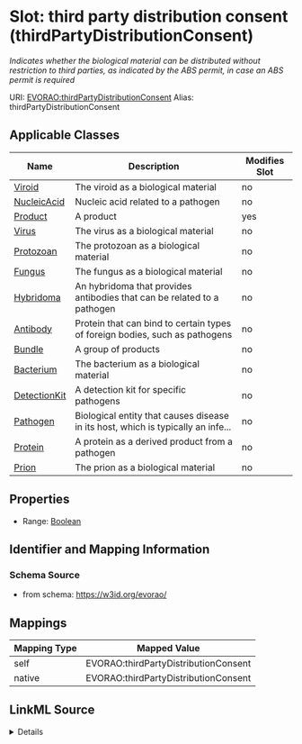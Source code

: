 

# Slot: third party distribution consent (thirdPartyDistributionConsent) 


_Indicates whether the biological material can be distributed without restriction to third parties, as indicated by the ABS permit, in case an ABS permit is required_





URI: [EVORAO:thirdPartyDistributionConsent](https://w3id.org/evorao/thirdPartyDistributionConsent)
Alias: thirdPartyDistributionConsent

<!-- no inheritance hierarchy -->





## Applicable Classes

| Name | Description | Modifies Slot |
| --- | --- | --- |
| [Viroid](Viroid.md) | The viroid as a biological material |  no  |
| [NucleicAcid](NucleicAcid.md) | Nucleic acid related to a pathogen |  no  |
| [Product](Product.md) | A product |  yes  |
| [Virus](Virus.md) | The virus as a biological material |  no  |
| [Protozoan](Protozoan.md) | The protozoan as a biological material |  no  |
| [Fungus](Fungus.md) | The fungus as a biological material |  no  |
| [Hybridoma](Hybridoma.md) | An hybridoma that provides antibodies that can be related to a pathogen |  no  |
| [Antibody](Antibody.md) | Protein that can bind to certain types of foreign bodies, such as pathogens |  no  |
| [Bundle](Bundle.md) | A group of products |  no  |
| [Bacterium](Bacterium.md) | The bacterium as a biological material |  no  |
| [DetectionKit](DetectionKit.md) | A detection kit for specific pathogens |  no  |
| [Pathogen](Pathogen.md) | Biological entity that causes disease in its host, which is typically an infe... |  no  |
| [Protein](Protein.md) | A protein as a derived product from a pathogen |  no  |
| [Prion](Prion.md) | The prion as a biological material |  no  |







## Properties

* Range: [Boolean](Boolean.md)





## Identifier and Mapping Information







### Schema Source


* from schema: https://w3id.org/evorao/




## Mappings

| Mapping Type | Mapped Value |
| ---  | ---  |
| self | EVORAO:thirdPartyDistributionConsent |
| native | EVORAO:thirdPartyDistributionConsent |




## LinkML Source

<details>
```yaml
name: thirdPartyDistributionConsent
description: Indicates whether the biological material can be distributed without
  restriction to third parties, as indicated by the ABS permit, in case an ABS permit
  is required
title: third party distribution consent
from_schema: https://w3id.org/evorao/
rank: 1000
alias: thirdPartyDistributionConsent
domain_of:
- Product
range: boolean
required: false
multivalued: false

```
</details>